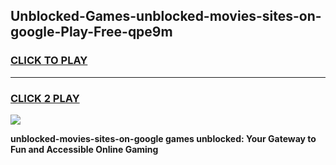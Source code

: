 
## Unblocked-Games-unblocked-movies-sites-on-google-Play-Free-qpe9m
<h3>
<a href="https://premium76.site?title=unblocked-movies-sites-on-google&ref=10A">CLICK TO PLAY</a></h3>
<hr>

<h3>
<a href="https://premium76.site?title=unblocked-movies-sites-on-google&ref=10A">CLICK 2 PLAY</a>
  
</h3>

<a href="https://premium76.site?title=unblocked-movies-sites-on-google&ref=10A"><img src="https://clearcache.store/games.png"></a>


**unblocked-movies-sites-on-google games unblocked: Your Gateway to Fun and Accessible Online Gaming**

